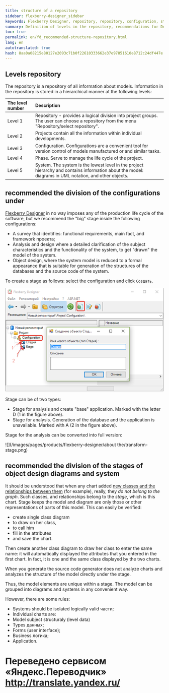 ```yaml
--- 
title: structure of a repository 
sidebar: flexberry-designer_sidebar 
keywords: Flexberry Designer, repository, repository, configuration, stage, types, stages, systems, charts 
summary: Definition of levels in the repository, recommendations for Delaney. the model configuration stage of the system and distribution models in the charts 
toc: true 
permalink: en/fd_recommended-structure-repository.html 
lang: en 
autotranslated: true 
hash: 8aa0a08215e80127e2093c71b0f22610333662e37e97851610e8712c24df447e 
--- 
```


## Levels repository 


The repository is a repository of all information about models. Information in the repository is stored in a hierarchical manner at the following levels: 

The level number | Description 
:--------------|:------------------------ 
Level 1 | Repository - provides a logical division into project groups. The user can choose a repository from the menu "Repository/select repository". 
Level 2 | Projects contain all the information within individual developments. 
Level 3 | Configuration. Configurations are a convenient tool for version control of models manufactured or and similar tasks. 
Level 4 | Phase. Serve to manage the life cycle of the project. 
Level 5 | System. The system is the lowest level in the project hierarchy and contains information about the model: diagrams in UML notation, and other objects. 

## recommended the division of the configurations under 

[Flexberry Designer](fd_landing_page.html) in no way imposes any of the production life cycle of the software, but we recommend the "big" stage inside the following configurations: 

* A survey that identifies: functional requirements, main fact, and framework проекта; 
* Analysis and design where a detailed clarification of the subject characteristics and the functionality of the system, to get "drawn" the model of the system. 
* Object design, where the system model is reduced to a formal appearance that is suitable for generation of the structures of the databases and the source code of the system. 

To create a stage as follows: select the configuration and click `Создать`. 

![](/images/pages/products/flexberry-designer/about/create-stage.png) 

Stage can be of two types: 

* Stage for analysis and create "base" application. Marked with the letter D (1 in the figure above). 
* Stage for analysis. Generation of the database and the application is unavailable. Marked with A (2 in the figure above). 

Stage for the analysis can be converted into full version: 

![](/images/pages/products/flexberry-designer/about the/transform-stage.png) 

## recommended the division of the stages of object design diagrams and system 

It should be understood that when any chart added [new classes and the relationships between them](fd_class-diagram.html) (for example), really, they *do not belong to the graph*. Such classes, and relationships belong to the *stage*, which is this chart. Stage keeps the model and diagram are only those or other representations of parts of this model. This can easily be verified: 
* create single class diagram 
* to draw on her class, 
* to call him 
* fill in the attributes 
* and save the chart. 

Then create another class diagram to draw her class to enter the same name: it will automatically displayed the attributes that you entered in the first chart. In fact, it is one and the same class displayed by the two charts. 

When you generate the source code generator does not analyze charts and analyzes the structure of the model directly under the stage. 

Thus, the model elements are unique within a stage. The model can be grouped into diagrams and systems in any convenient way. 

However, there are some rules: 

* Systems should be isolated logically valid части; 
* Individual charts are: 
* Model subject structuraly (level data) 
* Types данных; 
* Forms (user interface); 
* Business логика; 
* Application. 



 # Переведено сервисом «Яндекс.Переводчик» http://translate.yandex.ru/